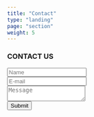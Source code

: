 ```yaml
---
title: "Contact"
type: "landing"
page: "section"
weight: 5
---
```


<div id="contact" class="col-lg-8 full-height-screen">
    <h3>CONTACT US</h3>
    <div class="form">
        <form class="contactform" action="https://formspree.io/f/mwpepeqw" method="POST">
            <input type="text" id="name" name="name" placeholder="Name" required class="inputform">
            <br>
            <input type="email" id="email" name="email" placeholder="E-mail" required class="inputform">
            <br>
            <textarea id="message" name="message" placeholder="Message" required class="textareaform"></textarea>
            <br>
            <button class="buttonform" type="submit">Submit</button>
        </form>
    </div>
</div>
